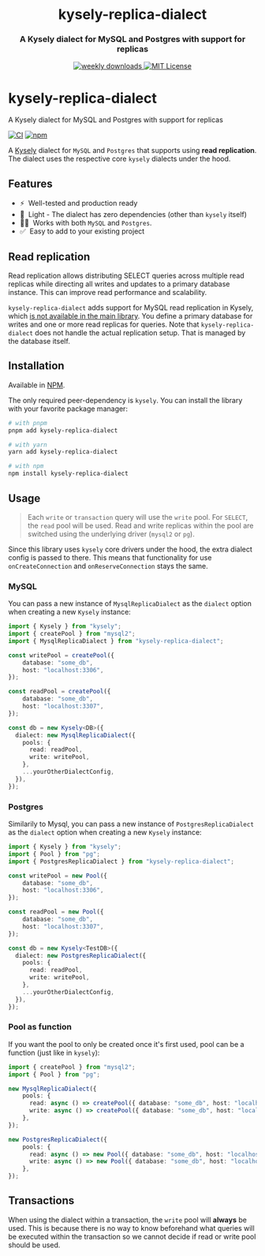 <div align="center">
  <h1>kysely-replica-dialect</h1>
  <h3>A Kysely dialect for MySQL and Postgres with support for replicas</h3>
  <a href="https://www.npmcharts.com/compare/kysely-replica-dialect?interval=7">
    <img alt="weekly downloads" src="https://img.shields.io/npm/dw/kysely-replica-dialect">
  </a>
  <a href="https://github.com/robinellgren/kysely-replica-dialect/blob/main/LICENSE">
    <img alt="MIT License" src="https://img.shields.io/github/license/robinellgren/kysely-replica-dialect" />
  </a>
</div>


# kysely-replica-dialect
A Kysely dialect for MySQL and Postgres with support for replicas

[![CI](https://github.com/robinellgren/kysely-replica-dialect/actions/workflows/release.yml/badge.svg)](https://github.com/robinellgren/kysely-replica-dialect/actions/workflows/release.yml)
[![npm](https://img.shields.io/npm/v/kysely-replica-dialect.svg)](https://www.npmjs.com/package/kysely-replica-dialect)

A [Kysely](https://github.com/koskimas/kysely) dialect for `MySQL` and `Postgres` that supports using **read replication**. The dialect uses the respective core `kysely` dialects under the hood.

## Features

- ⚡️&nbsp; Well-tested and production ready
- 🍃&nbsp; Light - The dialect has zero dependencies (other than `kysely` itself)
- 🐘🐬&nbsp; Works with both `MySQL` and `Postgres`.
- ✅&nbsp; Easy to add to your existing project

## Read replication

Read replication allows distributing SELECT queries across multiple read replicas while directing all writes and updates to a primary database instance. This can improve read performance and scalability.

`kysely-replica-dialect` adds support for MySQL read replication in Kysely, which [is not available in the main library](https://github.com/kysely-org/kysely/issues/450). You define a primary database for writes and one or more read replicas for queries. Note that `kysely-replica-dialect` does not handle the actual replication setup. That is managed by the database itself.

## Installation

Available in [NPM](https://www.npmjs.com/package/kysely-replica-dialect).

The only required peer-dependency is `kysely`.
You can install the library with your favorite package manager:

```bash
# with pnpm
pnpm add kysely-replica-dialect

# with yarn
yarn add kysely-replica-dialect

# with npm
npm install kysely-replica-dialect
```

## Usage
> Each `write` or `transaction` query will use the `write` pool. For `SELECT`, the `read` pool will be used. Read and write replicas within the pool are switched using the underlying driver (`mysql2` or `pg`).

Since this library uses `kysely` core drivers under the hood, the extra dialect config is passed to there. This means that functionality for use `onCreateConnection` and `onReserveConnection` stays the same.

### MySQL

You can pass a new instance of `MysqlReplicaDialect` as the `dialect` option when creating a new `Kysely` instance:

```typescript
import { Kysely } from "kysely";
import { createPool } from "mysql2";
import { MysqlReplicaDialect } from "kysely-replica-dialect";

const writePool = createPool({
    database: "some_db",
    host: "localhost:3306",
});

const readPool = createPool({
    database: "some_db",
    host: "localhost:3307",
});

const db = new Kysely<DB>({
  dialect: new MysqlReplicaDialect({
    pools: {
      read: readPool,
      write: writePool,
    },
    ...yourOtherDialectConfig,
  }),
});
```

### Postgres

Similarily to Mysql, you can pass a new instance of `PostgresReplicaDialect` as the `dialect` option when creating a new `Kysely` instance:

```typescript
import { Kysely } from "kysely";
import { Pool } from "pg";
import { PostgresReplicaDialect } from "kysely-replica-dialect";

const writePool = new Pool({
    database: "some_db",
    host: "localhost:3306",
});

const readPool = new Pool({
    database: "some_db",
    host: "localhost:3307",
});

const db = new Kysely<TestDB>({
  dialect: new PostgresReplicaDialect({
    pools: {
      read: readPool,
      write: writePool,
    },
    ...yourOtherDialectConfig,
  }),
});
```

### Pool as function

If you want the pool to only be created once it's first used, pool can be a function (just like in `kysely`):

```typescript
import { createPool } from "mysql2";
import { Pool } from "pg";

new MysqlReplicaDialect({
    pools: {
      read: async () => createPool({ database: "some_db", host: "localhost:3307" }),
      write: async () => createPool({ database: "some_db", host: "localhost:3306" }),
    },
});

new PostgresReplicaDialect({
    pools: {
      read: async () => new Pool({ database: "some_db", host: "localhost:3307" }),
      write: async () => new Pool({ database: "some_db", host: "localhost:3306" }),
    },
});
```

## Transactions

When using the dialect within a transaction, the `write` pool will **always** be used. This is because there is no way to know beforehand what queries will be executed within the transaction so we cannot decide if read or write pool should be used.